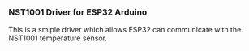 ### NST1001 Driver for ESP32 Arduino

This is a smiple driver which allows ESP32 can communicate with the NST1001 temperature sensor.
